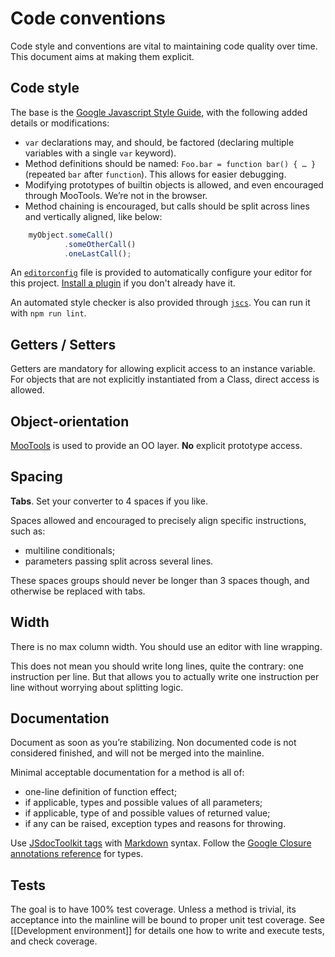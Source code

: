 Code conventions
================

Code style and conventions are vital to maintaining code quality over time. This document aims at making them explicit.

Code style
----------

The base is the [Google Javascript Style Guide](http://google-styleguide.googlecode.com/svn/trunk/javascriptguide.xml), with the following added details or modifications:

- `var` declarations may, and should, be factored (declaring multiple variables with a single `var` keyword).
- Method definitions should be named: `Foo.bar = function bar() { … }` (repeated `bar` after `function`). This allows for easier debugging.
- Modifying prototypes of builtin objects is allowed, and even encouraged through MooTools. We’re not in the browser.
- Method chaining is encouraged, but calls should be split across lines and vertically aligned, like below:

```javascript
	myObject.someCall()
			.someOtherCall()
			.oneLastCall();
```

An [`editorconfig`](http://editorconfig.org) file is provided to automatically configure your editor for this project. [Install a plugin](http://editorconfig.org/#download) if you don't already have it.

An automated style checker is also provided through [`jscs`](https://github.com/mdevils/node-jscs). You can run it with `npm run lint`.

Getters / Setters
-----------------

Getters are mandatory for allowing explicit access to an instance variable. For objects that are not explicitly instantiated from a Class, direct access is allowed.

Object-orientation
------------------

[MooTools](http://mootools.net/) is used to provide an OO layer. **No** explicit prototype access.

Spacing
-------

**Tabs**. Set your converter to 4 spaces if you like.

Spaces allowed and encouraged to precisely align specific instructions, such as:

- multiline conditionals;
- parameters passing split across several lines.

These spaces groups should never be longer than 3 spaces though, and otherwise be replaced with tabs.

Width
-----

There is no max column width. You should use an editor with line wrapping.

This does not mean you should write long lines, quite the contrary: one instruction per line. But that allows you to actually write one instruction per line without worrying about splitting logic.

Documentation
-------------

Document as soon as you’re stabilizing. Non documented code is not considered finished, and will not be merged into the mainline.

Minimal acceptable documentation for a method is all of:

- one-line definition of function effect;
- if applicable, types and possible values of all parameters;
- if applicable, type of and possible values of returned value;
- if any can be raised, exception types and reasons for throwing.

Use [JSdocToolkit tags](https://code.google.com/p/jsdoc-toolkit/wiki/TagReference) with [Markdown](http://daringfireball.net/projects/markdown/) syntax. Follow the [Google Closure annotations reference](https://developers.google.com/closure/compiler/docs/js-for-compiler) for types.

Tests
-----

The goal is to have 100% test coverage. Unless a method is trivial, its acceptance into the mainline will be bound to proper unit test coverage. See [[Development environment]] for details one how to write and execute tests, and check coverage.
